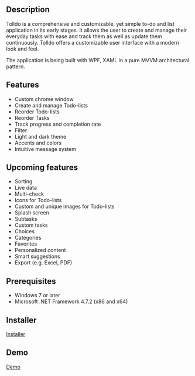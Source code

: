 ## Description

Tolldo is a comprehensive and customizable, yet simple to-do and list application in its early stages. It allows the user to create and manage their everyday tasks with ease and track them as well as update them continuously. Tolldo offers a customizable user interface with a modern look and feel.

The application is being built with WPF, XAML in a pure MVVM architectural pattern.

## Features

* Custom chrome window
* Create and manage Todo-lists
* Reorder Todo-lists
* Reorder Tasks
* Track progress and completion rate
* Filter
* Light and dark theme
* Accents and colors
* Intuitive message system

## Upcoming features

* Sorting
* Live data
* Multi-check
* Icons for Todo-lists
* Custom and unique images for Todo-lists
* Splash screen
* Subtasks
* Custom tasks
* Choices
* Categories
* Favorites
* Personalized content
* Smart suggestions
* Export (e.g. Excel, PDF)

## Prerequisites

* Windows 7 or later
* Microsoft .NET Framework 4.7.2 (x86 and x64)

## Installer

[Installer](https://raw.githubusercontent.com/andretoll/tolldo/master/Installer/Tolldo_Installer.msi)

## Demo

[Demo](https://minhaskamal.github.io/DownGit/#/home?url=https://github.com/andretoll/Tolldo/tree/master/Demo)
